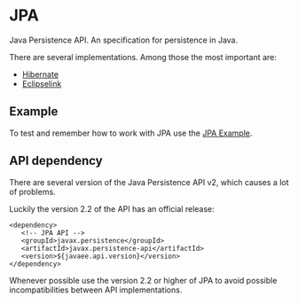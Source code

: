 # JPA

Java Persistence API. An specification for persistence in Java.

There are several implementations. Among those the most important are:

* [Hibernate][hibernate]
* [Eclipselink][eclipselink]

## Example

To test and remember how to work with JPA use the [JPA Example][jpa-example].

## API dependency

There are several version of the Java Persistence API v2, which causes a lot of problems.

Luckily the version 2.2 of the API has an official release:

```
<dependency>
   <!-- JPA API -->
   <groupId>javax.persistence</groupId>
   <artifactId>javax.persistence-api</artifactId>
   <version>${javaee.api.version}</version>
</dependency>
```

Whenever possible use the version 2.2 or higher of JPA to avoid possible incompatibilities between API implementations.

[hibernate]: http://hibernate.org/
[eclipselink]: http://www.eclipse.org/eclipselink/

[jpa-example]: https://github.com/Bernardo-MG/jpa-example
